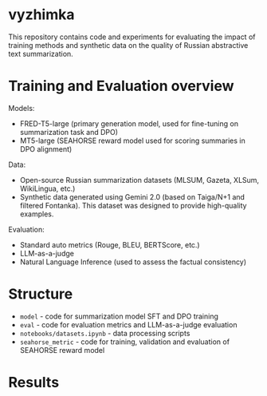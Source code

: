 # vyzhimka

This repository contains code and experiments for evaluating the impact of training methods and synthetic data on the quality of Russian abstractive text summarization.

# Training and Evaluation overview

Models:
- FRED-T5-large (primary generation model, used for fine-tuning on summarization task and DPO)
- MT5-large (SEAHORSE reward model used for scoring summaries in DPO alignment)

Data:
- Open-source Russian summarization datasets (MLSUM, Gazeta, XLSum, WikiLingua, etc.)
- Synthetic data generated using Gemini 2.0 (based on Taiga/N+1 and filtered Fontanka). This dataset was designed to provide high-quality examples.

Evaluation:
- Standard auto metrics (Rouge, BLEU, BERTScore, etc.)
- LLM-as-a-judge
- Natural Language Inference (used to assess the factual consistency)

# Structure

- `model` - code for summarization model SFT and DPO training 
- `eval` - code for evaluation metrics and LLM-as-a-judge evaluation
- `notebooks/datasets.ipynb` - data processing scripts
- `seahorse_metric` - code for training, validation and evaluation of SEAHORSE reward model

# Results
